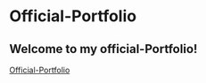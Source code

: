 # Official-Portfolio

## Welcome to my official-Portfolio!
[Official-Portfolio](https://jmurry2014.github.io/Official-Portfolio/)


